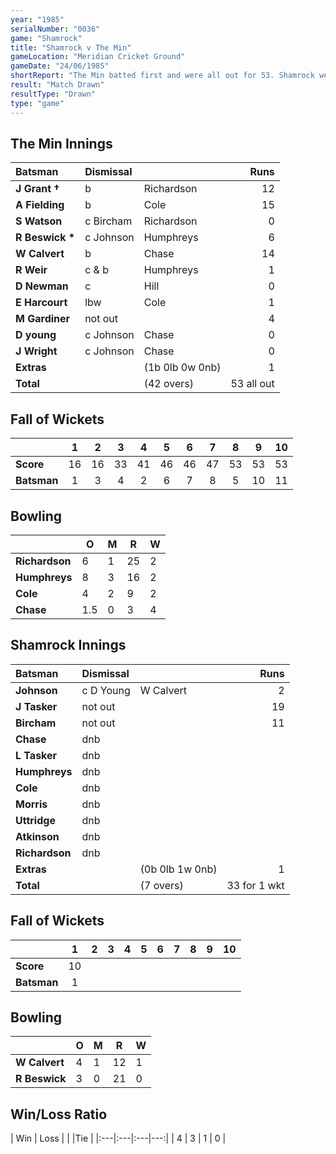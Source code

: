 ```yaml
---
year: "1985"
serialNumber: "0036"
game: "Shamrock"
title: "Shamrock v The Min"
gameLocation: "Meridian Cricket Ground"
gameDate: "24/06/1985"
shortReport: "The Min batted first and were all out for 53. Shamrock were 33 for 1 when rain stopped play."
result: "Match Drawn"
resultType: "Drawn"
type: "game"
---
```


## The Min Innings

| Batsman | Dismissal |  | Runs |
|:---|:---|---|---:|
| **J Grant &#8224;** | b | Richardson | 12 | 
| **A Fielding** | b | Cole | 15 | 
| **S Watson** | c Bircham | Richardson | 0 | 
| **R Beswick &#42;** | c Johnson | Humphreys | 6 | 
| **W Calvert** | b  | Chase | 14 | 
| **R Weir** | c & b | Humphreys | 1 | 
| **D Newman** | c | Hill | 0 | 
| **E Harcourt** | lbw | Cole | 1 | 
| **M Gardiner** | not out |  | 4 | 
| **D young** | c Johnson | Chase | 0 | 
| **J Wright** | c Johnson | Chase | 0 | 
| **Extras** | | (1b 0lb 0w 0nb) | 1 | 
| **Total** | | (42 overs) | 53 all out | 

## Fall of Wickets

| | 1 | 2 | 3 | 4 | 5 | 6 | 7 | 8 | 9 | 10 |
|---|:---:|:---:|:---:|:---:|:---:|:---:|:---:|:---:|:---:|:---:|
| **Score** | 16 | 16 | 33 | 41 | 46 | 46 | 47 | 53 | 53 | 53 | 
| **Batsman** | 1 | 3 | 4 | 2 | 6 | 7 | 8 | 5 | 10 | 11 | 


## Bowling

| | O | M | R | W |
|---|---|---|---|---|
| **Richardson** | 6 | 1 | 25 | 2 | 
| **Humphreys** | 8 | 3 | 16 | 2 | 
| **Cole** | 4 | 2 | 9 | 2 | 
| **Chase** | 1.5 | 0 | 3 | 4 | 
 
## Shamrock Innings

| Batsman | Dismissal |  | Runs |
|:---|:---|---|---:|
| **Johnson** | c D Young | W Calvert | 2 | 
| **J Tasker** | not out |  | 19 | 
| **Bircham** | not out |  | 11 | 
| **Chase** | dnb |  |  | 
| **L Tasker** | dnb |  |  | 
| **Humphreys** | dnb |  |  |
| **Cole** | dnb |  |  |
| **Morris** | dnb |  |  | 
| **Uttridge** | dnb |  |  | 
| **Atkinson** | dnb |  |  |
| **Richardson** | dnb |  |  | 
| **Extras** | | (0b 0lb 1w 0nb) | 1 | 
| **Total** | | (7 overs) | 33 for 1 wkt | 

## Fall of Wickets

| | 1 | 2 | 3 | 4 | 5 | 6 | 7 | 8 | 9 | 10 |
|---|:---:|:---:|:---:|:---:|:---:|:---:|:---:|:---:|:---:|:---:|
| **Score** | 10 |  |  |  |  |  |  |  |  |  |
| **Batsman** | 1 |  |  |  |  |  |  |  |  |  |


## Bowling

| | O | M | R | W |
|---|---|---|---|---|
| **W Calvert** | 4 | 1 | 12 | 1 | 
| **R Beswick** | 3 | 0 | 21 | 0 | 


## Win/Loss Ratio

| Win | Loss |  |  |Tie |
|:---|:---|:---|---:|
| 4 | 3 | 1 | 0 |